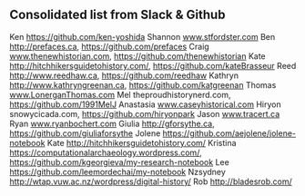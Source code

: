 ## Consolidated list from Slack & Github 

Ken https://github.com/ken-yoshida
Shannon www.stfordster.com
Ben http://prefaces.ca, https://github.com/prefaces
Craig www.thenewhistorian.com, https://github.com/thenewhistorian
Kate http://hitchhikersguidetohistory.com/, https://github.com/kateBrasseur
Reed http://www.reedhaw.ca, https://github.com/reedhaw
Kathryn http://www.kathryngreenan.ca, https://github.com/katgreenan
Thomas www.LonerganThomas.com
Mel theproudhistorynerd.com, https://github.com/1991MelJ
Anastasia www.caseyhistorical.com
Hiryon snowycicada.com, https://github.com/hiryonpark
Jason www.tracert.ca
Ryan www.ryanbochert.com
Giulia http://gforsythe.ca, https://github.com/giuliaforsythe
Jolene https://github.com/aejolene/jolene-notebook
Kate http://hitchhikersguidetohistory.com/
Kristina https://computationalarchaeology.wordpress.com/, https://github.com/kgeorgieva/my-research-notebook
Lee https://github.com/leemordechai/my-notebook
Nzsydney http://wtap.vuw.ac.nz/wordpress/digital-history/
Rob http://bladesrob.com/
